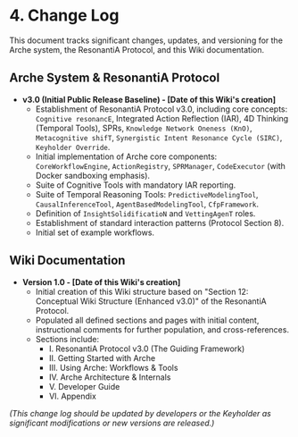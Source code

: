 # 4. Change Log

<!--
Instruction for AI Assistant (e.g., Cursor) or Keyholder populating the Wiki:
This page will track significant changes to the Arche system, ResonantiA Protocol, or this Wiki.
For now, it can be a placeholder or include initial versioning.
-->

This document tracks significant changes, updates, and versioning for the Arche system, the ResonantiA Protocol, and this Wiki documentation.

## Arche System & ResonantiA Protocol

*   **v3.0 (Initial Public Release Baseline) - [Date of this Wiki's creation]**
    *   Establishment of ResonantiA Protocol v3.0, including core concepts: `Cognitive resonancE`, Integrated Action Reflection (IAR), 4D Thinking (Temporal Tools), SPRs, `Knowledge Network Oneness (KnO)`, `Metacognitive shifT`, `Synergistic Intent Resonance Cycle (SIRC)`, `Keyholder Override`.
    *   Initial implementation of Arche core components: `CoreWorkflowEngine`, `ActionRegistry`, `SPRManager`, `CodeExecutor` (with Docker sandboxing emphasis).
    *   Suite of Cognitive Tools with mandatory IAR reporting.
    *   Suite of Temporal Reasoning Tools: `PredictiveModelingTool`, `CausalInferenceTool`, `AgentBasedModelingTool`, `CfpFramework`.
    *   Definition of `InsightSolidificatioN` and `VettingAgenT` roles.
    *   Establishment of standard interaction patterns (Protocol Section 8).
    *   Initial set of example workflows.

## Wiki Documentation

*   **Version 1.0 - [Date of this Wiki's creation]**
    *   Initial creation of this Wiki structure based on "Section 12: Conceptual Wiki Structure (Enhanced v3.0)" of the ResonantiA Protocol.
    *   Populated all defined sections and pages with initial content, instructional comments for further population, and cross-references.
    *   Sections include:
        *   I. ResonantiA Protocol v3.0 (The Guiding Framework)
        *   II. Getting Started with Arche
        *   III. Using Arche: Workflows & Tools
        *   IV. Arche Architecture & Internals
        *   V. Developer Guide
        *   VI. Appendix

*(This change log should be updated by developers or the Keyholder as significant modifications or new versions are released.)* 